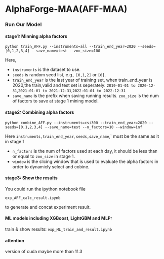# AlphaForge-MAA(AFF-MAA)

### Run Our Model

#### stage1: Minning alpha factors
```shell
python train_AFF.py --instruments=all --train_end_year=2020 --seeds=[0,1,2,3,4] --save_name=test --zoo_size=100
```

Here,
- `instruments` is the dataset to use.
- `seeds` is random seed list, e.g., `[0,1,2]` or `[0]`. 
- `train_end_year` is the last year of training set, when train_end_year is 2020,the train,valid and test set is seperately: `2010-01-01 to 2020-12-31`,`2021-01-01 to 2021-12-31`,`2022-01-01 to 2022-12-31`
- `save_name` is the prefix when saving running results. `zoo_size` is the num of factors to save at stage 1 mining model.

#### stage2: Combining alpha factors
```shell
python combine_AFF.py --instruments=csi300 --train_end_year=2020 --seeds=[0,1,2,3,4] --save_name=test --n_factors=10 --window=inf
```
Here `instruments,train_end_year,seeds,save_name`,` must be the same as it in stage 1
- `n_factors` is the num of factors used at each day, it should be less than or equal to `zoo_size` in stage 1.
- `window` is the slicing window that is used to evaluate the alpha factors in order to dynamicly select and cobine.

#### stage3: Show the results

You could run the ipython notebook file 

```shell
exp_AFF_calc_result.ipynb
```

to generate and concat experiment result.

#### ML models including XGBoost, LightGBM and MLP:

train & show results: `exp_ML_train_and_result.ipynb`

#### attention
version of cuda maybe more than 11.3



